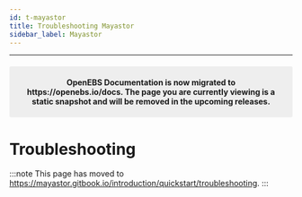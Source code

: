 ```yaml
---
id: t-mayastor
title: Troubleshooting Mayastor
sidebar_label: Mayastor
---
```

------
<center><p style="padding: 20px; margin: 20px 0; border-radius: 3px; background-color: #eeeeee;"><strong>
  OpenEBS Documentation is now migrated to https://openebs.io/docs. The page you are currently viewing is a static snapshot and will be removed in the upcoming releases. </strong></p></center>
  
# Troubleshooting

   :::note
   This page has moved to https://mayastor.gitbook.io/introduction/quickstart/troubleshooting.
   :::

